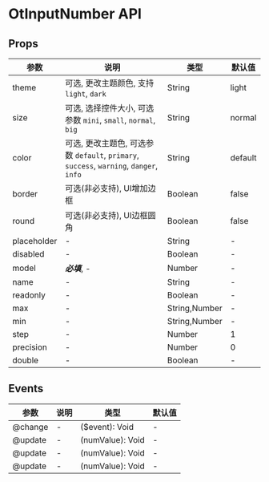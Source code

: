 # OtInputNumber API

## Props

| 参数 | 说明 | 类型 | 默认值 |
| --- | --- | --- | --- |
| theme | 可选, 更改主题颜色, 支持 `light`, `dark` | String | light |
| size | 可选, 选择控件大小, 可选参数 `mini`, `small`, `normal`, `big` | String | normal |
| color | 可选, 更改主题色, 可选参数 `default`, `primary`, `success`, `warning`, `danger`, `info` | String | default |
| border | 可选(非必支持), UI增加边框 | Boolean | false |
| round | 可选(非必支持), UI边框圆角 | Boolean | false |
| placeholder | - | String | - |
| disabled | - | Boolean | - |
| model | ***必填***, - | Number | - |
| name | - | String | - |
| readonly | - | Boolean | - |
| max | - | String,Number | - |
| min | - | String,Number | - |
| step | - | Number | 1 |
| precision | - | Number | 0 |
| double | - | Boolean | - |

## Events

| 参数 | 说明 | 类型 | 默认值 |
| --- | --- | --- | --- |
| @change | - | ($event): Void | - |
| @update | - | (numValue): Void | - |
| @update | - | (numValue): Void | - |
| @update | - | (numValue): Void | - |

